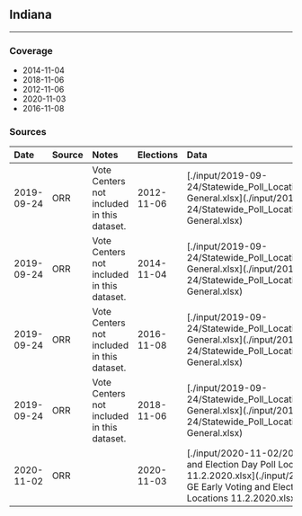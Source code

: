 ## Indiana

-------------



### Coverage
- 2014-11-04
- 2018-11-06
- 2012-11-06
- 2020-11-03
- 2016-11-08


### Sources

| Date | Source | Notes | Elections | Data |
| :---|:----|:---|:---|:---|
| 2019-09-24 | ORR | Vote Centers not included in this dataset. | 2012-11-06 | [./input/2019-09-24/Statewide_Poll_Location_By_Precinct_2012 General.xlsx](./input/2019-09-24/Statewide_Poll_Location_By_Precinct_2012 General.xlsx) |
| 2019-09-24 | ORR | Vote Centers not included in this dataset. | 2014-11-04 | [./input/2019-09-24/Statewide_Poll_Location_By_Precinct_2014 General.xlsx](./input/2019-09-24/Statewide_Poll_Location_By_Precinct_2014 General.xlsx) |
| 2019-09-24 | ORR | Vote Centers not included in this dataset. | 2016-11-08 | [./input/2019-09-24/Statewide_Poll_Location_By_Precinct_2016 General.xlsx](./input/2019-09-24/Statewide_Poll_Location_By_Precinct_2016 General.xlsx) |
| 2019-09-24 | ORR | Vote Centers not included in this dataset. | 2018-11-06 | [./input/2019-09-24/Statewide_Poll_Location_By_Precinct_2018 General.xlsx](./input/2019-09-24/Statewide_Poll_Location_By_Precinct_2018 General.xlsx) |
| 2020-11-02 | ORR |  | 2020-11-03 | [./input/2020-11-02/2020 GE Early Voting and Election Day Poll Locations 11.2.2020.xlsx](./input/2020-11-02/2020 GE Early Voting and Election Day Poll Locations 11.2.2020.xlsx) |
